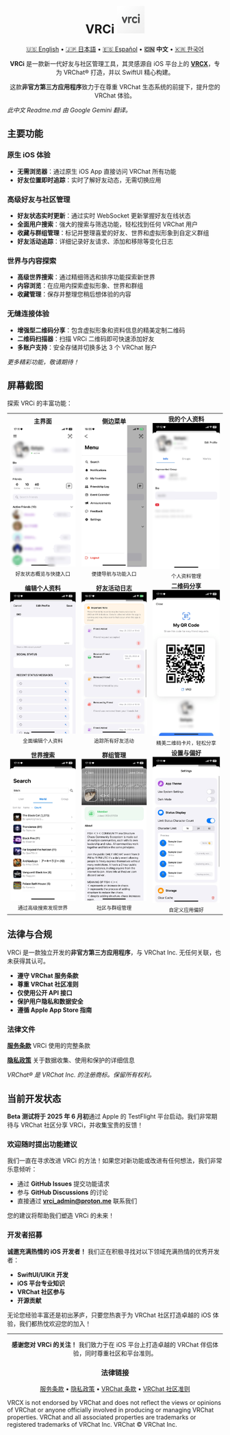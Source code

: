 <div align="center">

# VRCi <img src="./icon/icon.png" width="64" height="64"> </img>

[🇺🇸 English](README.md) • [🇯🇵 日本語](README_ja.md) • [🇪🇸 Español](README_es.md) • **🇨🇳 中文** • [🇰🇷 한국어](README_kr.md)

**VRCi** 是一款新一代好友与社区管理工具，其灵感源自 iOS 平台上的 [**VRCX**](https://github.com/vrcx-team/VRCX)，专为 VRChat® 打造，并以 SwiftUI 精心构建。

这款**非官方第三方应用程序**致力于在尊重 VRChat 生态系统的前提下，提升您的 VRChat 体验。

<div align="left">

*此中文 Readme.md 由 Google Gemini 翻译。*

## 主要功能

### **原生 iOS 体验**
- **无需浏览器**：通过原生 iOS App 直接访问 VRChat 所有功能
- **好友位置即时追踪**：实时了解好友动态，无需切换应用

### **高级好友与社区管理**
- **好友状态实时更新**：通过实时 WebSocket 更新掌握好友在线状态
- **全面用户搜索**：强大的搜索与筛选功能，轻松找到任何 VRChat 用户
- **收藏与群组管理**：标记并整理喜爱的好友、世界和虚拟形象到自定义群组
- **好友活动追踪**：详细记录好友请求、添加和移除等变化日志

### **世界与内容探索**
- **高级世界搜索**：通过精细筛选和排序功能探索新世界
- **内容浏览**：在应用内探索虚拟形象、世界和群组
- **收藏管理**：保存并整理您稍后想体验的内容

### **无缝连接体验**
- **增强型二维码分享**：包含虚拟形象和资料信息的精美定制二维码
- **二维码扫描器**：扫描 VRCi 二维码即可快速添加好友
- **多账户支持**：安全存储并切换多达 3 个 VRChat 账户

*更多精彩功能，敬请期待！*

## 屏幕截图

探索 VRCi 的丰富功能：

<table align="center">
  <tr>
    <td align="center">
      <strong>主界面</strong><br>
      <img src="./img/main.png" alt="主界面" width="280" />
      <br><sub>好友状态概览与快捷入口</sub>
    </td>
    <td align="center">
      <strong>侧边菜单</strong><br>
      <img src="./img/sidemenu.png" alt="侧边菜单" width="280" />
      <br><sub>便捷导航与功能入口</sub>
    </td>
    <td align="center">
      <strong>我的个人资料</strong><br>
      <img src="./img/myprofile.png" alt="我的个人资料" width="280" />
      <br><sub>个人资料管理</sub>
    </td>
  </tr>
  <tr>
    <td align="center">
      <strong>编辑个人资料</strong><br>
      <img src="./img/edit_profile.png" alt="编辑个人资料" width="280" />
      <br><sub>全面编辑个人资料</sub>
    </td>
    <td align="center">
      <strong>好友活动日志</strong><br>
      <img src="./img/friendship_log.png" alt="好友活动日志" width="280" />
      <br><sub>追踪所有好友活动</sub>
    </td>
    <td align="center">
      <strong>二维码分享</strong><br>
      <img src="./img/qr.png" alt="二维码" width="280" />
      <br><sub>精美二维码卡片，轻松分享</sub>
    </td>
  </tr>
  <tr>
    <td align="center">
      <strong>世界搜索</strong><br>
      <img src="./img/search_world.png" alt="世界搜索" width="280" />
      <br><sub>通过高级搜索发现世界</sub>
    </td>
    <td align="center">
      <strong>群组管理</strong><br>
      <img src="./img/group.png" alt="群组" width="280" />
      <br><sub>社区与群组管理</sub>
    </td>
    <td align="center">
      <strong>设置与偏好</strong><br>
      <img src="./img/setting.png" alt="设置" width="280" />
      <br><sub>自定义应用偏好</sub>
    </td>
  </tr>
</table>

## 法律与合规

VRCi 是一款独立开发的**非官方第三方应用程序**，与 VRChat Inc. 无任何关联，也未获得其认可。

- **遵守 VRChat 服务条款**
- **尊重 VRChat 社区准则**
- **仅使用公开 API 接口**
- **保护用户隐私和数据安全**
- **遵循 Apple App Store 指南**

### 法律文件

**[服务条款](https://vrci-eula-deploy.vercel.app/terms)**
VRCi 使用的完整条款

**[隐私政策](https://vrci-eula-deploy.vercel.app/privacy)**
关于数据收集、使用和保护的详细信息

*VRChat® 是 VRChat Inc. 的注册商标。保留所有权利。*

## 当前开发状态

**Beta 测试将于 2025 年 6 月初**通过 Apple 的 TestFlight 平台启动。我们非常期待与 VRChat 社区分享 VRCi，并收集宝贵的反馈！

### 欢迎随时提出功能建议

我们一直在寻求改进 VRCi 的方法！如果您对新功能或改进有任何想法，我们非常乐意倾听：
- 通过 **GitHub Issues** 提交功能请求
- 参与 **GitHub Discussions** 的讨论
- 直接通过 **vrci_admin@proton.me** 联系我们

您的建议将帮助我们塑造 VRCi 的未来！

### 开发者招募

**诚邀充满热情的 iOS 开发者！** 我们正在积极寻找对以下领域充满热情的优秀开发者：
- **SwiftUI/UIKit 开发**
- **iOS 平台专业知识**
- **VRChat 社区参与**
- **开源贡献**

无论您经验丰富还是初出茅庐，只要您热衷于为 VRChat 社区打造卓越的 iOS 体验，我们都热忱欢迎您的加入！

---

<div align="center">

**感谢您对 VRCi 的关注！** 我们致力于在 iOS 平台上打造卓越的 VRChat 伴侣体验，同时尊重社区和平台准则。

### 法律链接
[服务条款](https://vrci-eula-deploy.vercel.app/terms) • [隐私政策](https://vrci-eula-deploy.vercel.app/privacy) • [VRChat 条款](https://hello.vrchat.com/legal) • [VRChat 社区准则](https://hello.vrchat.com/community-guidelines)

</div>

VRCX is not endorsed by VRChat and does not reflect the views or opinions of VRChat or anyone officially involved in producing or managing VRChat properties. VRChat and all associated properties are trademarks or registered trademarks of VRChat Inc. VRChat © VRChat Inc.